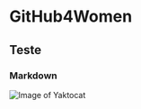 # GitHub4Women
## Teste
### Markdown

![Image of Yaktocat](https://octodex.github.com/images/yaktocat.png)
